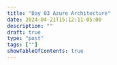 ```yaml
---
title: "Day 03 Azure Architecture"
date: 2024-04-21T15:12:11-05:00
description: ""
draft: true
type: "post"
tags: [""]
showTableOfContents: true
---
```


